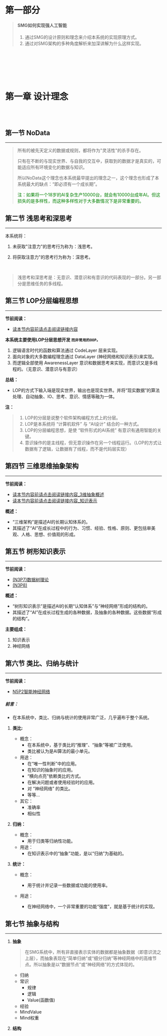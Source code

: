 
# 第一部分   

> #### SMG如何实现强人工智能
>
> 1. 通过SMG的设计原则和理念来介绍本系统的实现原理方式。
> 2. 通过对SMG架构的多种角度解析来加深讲解为什么这样实现。

<br><br><br><br><br>

# 第一章 设计理念

<br><br>

## 第一节 NoData

---

> 所有的被先天定义的数据或规则，都将作为"灵活性"的杀手存在。
>
> 
>
> 只有在不断的与现实世界、与自我的交互中，获取到的数据才是真实的，可能适应所有环境变化的数据与知识。
>
> 
>
> 所以NoData这个理念也本系统最早提出的理念之一，这个理念也形成了本系统最大的缺点：“即必须有一个成长期”。
>
> 
>
> <font color="green">注：如果将一个18岁的AI复杂生产10000台，就会有10000台成年AI。但这损失的是多样性，而这种多样性对于大多数情况下是非常重要的。</font>



## 第二节 浅思考和深思考

---

本系统将：

1. 未获取"注意力"的思考行为称为：浅思考。

2. 将获取注意力"的思考行为称为：深思考。

   ​

>  浅思考和深思考是：无意识、潜意识和有意识的代码表现的一部分。另一部分是思维任务的多线程。



## 第三节 LOP分层编程思想

---



**节前阅读：**

* [读本节内容前请点击阅读链接内容](../../手写笔记/Note4.md#n4p13loplayer-oriented-programming170803)



**本系统主要使用LOP分层思想开发   `而非常用的OOP。`**

1. 逻辑语言时代的函数和算法通过 CodeLayer 层来实现。
2. 面向对象的大多数编程理念通过 DataLayer (神经网络和知识表示)来实现。
3. 而逻辑全部使用 AwarenessLayer 意识和数据思考来实现，而意识又是多线程的。（无意识、潜意识与有意识）

**总结：**

* LOP的方式下输入端是现实世界，输出也是现实世界。并将“现实数据”的算法处理、自动抽象、IO、思考、意识、情感等融为一体。



**注：**

> 1. LOP的分层是说整个软件架构编程方式上的分层。
> 2. LOP是本系统将 “计算机软件” 与 “AI设计” 结合的一种方式。
> 3. LOP的分层编程思想，是使 “软件形式的AI系统” 有意识有通用智能的关键。
> 4. 意识操作的是主线程，但无意识操作在另一个线程运行。（LOP的方式让数据有了逻辑，让数据有了线程，而不是代码层实现）





## 第四节 三维思维抽象架构

---



**节前阅读：**

* [读本节内容前请点击阅读链接内容_3维抽象概述](../../框架/3维抽象概述.md#3维抽象概述)
* [读本节内容前请点击阅读链接内容_知识表示](../../框架/知识表示.md#第1维抽象的知识表示)

**概述：**

* “三维架构”是描述AI的长期认知体系的。
* 其描述了“AI”在成长过程中的行为、习惯、经验、性格、原则、更包括审美观、人格、思想、价值观的形成。





## 第五节 树形知识表示

---



**节前阅读：**

- [(N3P7)数据树理论](../../手写笔记/Note3.md#n3p7数据树理论)     
- [(N3P8)](../../手写笔记/Note3.md#n3p8)   

**概述：**

- “树形知识表示”是描述AI的长期“认知体系”与“神经网络”形成的结构的。  
- 其描述了“AI”在成长过程生成的各种数据，及抽象的各种数据。这些数据“形成的结构”。

**主要组成：**

1. 知识表示
2. 神经网络



## 第六节 类比、归纳与统计

---



**节前阅读：**

- [N5P2智能神经网络](../../手写笔记/Note5.md#n5p2智能神经网络)     

##### 前言：

* 在本系统中，类比、归纳与统计的使用非常广泛，几乎遍布于整个系统。

1. **类比:**

   * 概念：
     * 在本系统中，基于类比的“推理”、“抽象”等被广泛使用。
     * 类比被认为是AI算法的最小单元。
   * 用途：
     * 在“唯一性判断”中的应用。
     * 在知识的抽象时的应用。
     * “横向点亮”依赖类比的方式。
     * 在解决问题或者使用经验时的应用。
     * 对 “神经网络” 的类比。
     * 等等...
   * 其它：
     * 准确率
     * 相似性

2. **归纳：**

   * 概念：
     * 用于归类等归纳性功能。
   * 用途：
     * 在知识表示中的“抽象”功能，是以“归纳”为基础的。　

3. **统计：**

   * 概念：
     * 用于统计并记录一些数据或功能的使用率。


   * 用途：
     * 在神经网络中，一个非常重要的功能“强度”，就是基于统计的实现。





## 第七节 抽象与结构

---



1. **抽象**

   >  在SMG系统中，所有非直接表示实体的数据都是抽象数据（即意识流之上层），而抽象表现在“简单归纳”或“细分归纳”等神经网络中的高维节点。所以抽象是以“数据节点”或“神经网络”的方式体现的。

   * 归纳
   * 常识
     * 规律
     * 逻辑
     * Value(函数值)
   * 经验
   * MindValue
   * Mind权重

2. **结构**